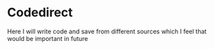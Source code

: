 # Codedirect

Here I will write code and save from different sources which I feel that would be important in future
